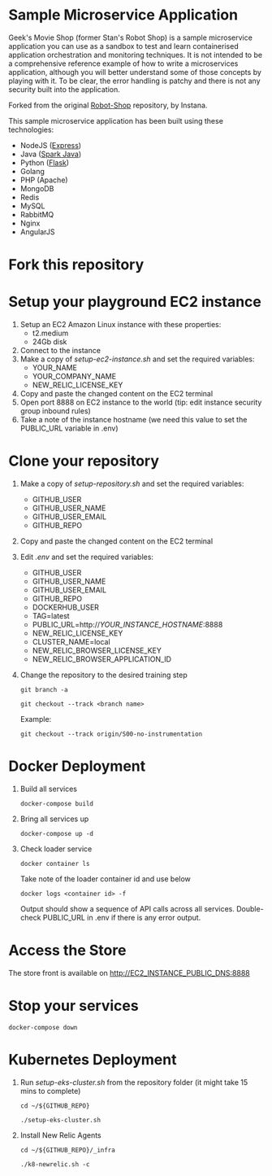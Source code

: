 # Sample Microservice Application

Geek's Movie Shop (former Stan's Robot Shop) is a sample microservice application you can use as a sandbox to test and learn containerised application orchestration and monitoring techniques. It is not intended to be a comprehensive reference example of how to write a microservices application, although you will better understand some of those concepts by playing with it. To be clear, the error handling is patchy and there is not any security built into the application.

Forked from the original [Robot-Shop](https://github.com/instana/robot-shop) repository, by Instana.

This sample microservice application has been built using these technologies:
- NodeJS ([Express](http://expressjs.com/))
- Java ([Spark Java](http://sparkjava.com/))
- Python ([Flask](http://flask.pocoo.org))
- Golang
- PHP (Apache)
- MongoDB
- Redis
- MySQL
- RabbitMQ
- Nginx
- AngularJS

# Fork this repository

# Setup your playground EC2 instance

1. Setup an EC2 Amazon Linux instance with these properties:
    - t2.medium
    - 24Gb disk
2. Connect to the instance
3. Make a copy of *setup-ec2-instance.sh* and set the required variables:
    - YOUR_NAME
    - YOUR_COMPANY_NAME
    - NEW_RELIC_LICENSE_KEY
4. Copy and paste the changed content on the EC2 terminal
5. Open port 8888 on EC2 instance to the world (tip: edit instance security group inbound rules)
6. Take a note of the instance hostname (we need this value to set the PUBLIC_URL variable in .env)

# Clone your repository

1. Make a copy of *setup-repository.sh* and set the required variables:
    - GITHUB_USER
    - GITHUB_USER_NAME
    - GITHUB_USER_EMAIL
    - GITHUB_REPO
2. Copy and paste the changed content on the EC2 terminal
3. Edit *.env* and set the required variables:
    - GITHUB_USER
    - GITHUB_USER_NAME
    - GITHUB_USER_EMAIL
    - GITHUB_REPO
    - DOCKERHUB_USER
    - TAG=latest
    - PUBLIC_URL=http://*YOUR_INSTANCE_HOSTNAME*:8888
    - NEW_RELIC_LICENSE_KEY
    - CLUSTER_NAME=local
    - NEW_RELIC_BROWSER_LICENSE_KEY
    - NEW_RELIC_BROWSER_APPLICATION_ID
4. Change the repository to the desired training step

    `git branch -a`

    `git checkout --track <branch name>`

    Example:
    
    `git checkout --track origin/S00-no-instrumentation`

# Docker Deployment

1. Build all services

    `docker-compose build`

2. Bring all services up

    `docker-compose up -d`

3. Check loader service

    `docker container ls`

    Take note of the loader container id and use below

    `docker logs <container id> -f`

    Output should show a sequence of API calls across all services. Double-check PUBLIC_URL in .env if there is any error output.

# Access the Store

The store front is available on [http://EC2_INSTANCE_PUBLIC_DNS:8888](http://localhost:8888)

# Stop your services

`docker-compose down`

# Kubernetes Deployment

1. Run *setup-eks-cluster.sh* from the repository folder (it might take 15 mins to complete)

    `cd ~/${GITHUB_REPO}`
    
    `./setup-eks-cluster.sh`
    
2. Install New Relic Agents

    `cd ~/${GITHUB_REPO}/_infra`

    `./k8-newrelic.sh -c`
